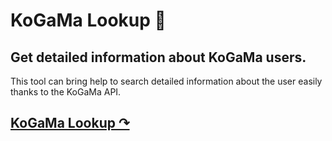 # KoGaMa Lookup 🔎
## Get detailed information about KoGaMa users.
This tool can bring help to search detailed information about the user easily thanks to the KoGaMa API.

## **[KoGaMa Lookup ↷](https://devorkk.github.io/kogama-lookup)**
